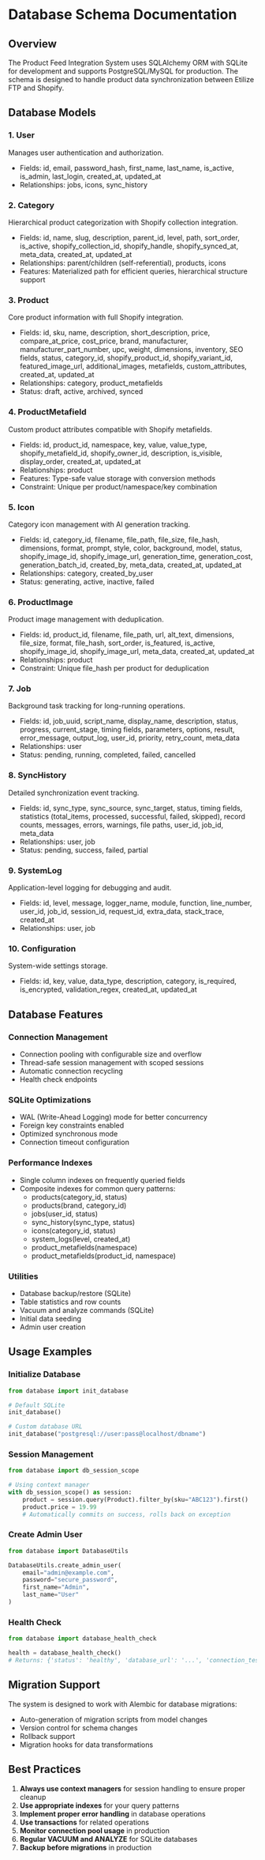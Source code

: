 # Database Schema Documentation

## Overview

The Product Feed Integration System uses SQLAlchemy ORM with SQLite for development and supports PostgreSQL/MySQL for production. The schema is designed to handle product data synchronization between Etilize FTP and Shopify.

## Database Models

### 1. **User**
Manages user authentication and authorization.
- Fields: id, email, password_hash, first_name, last_name, is_active, is_admin, last_login, created_at, updated_at
- Relationships: jobs, icons, sync_history

### 2. **Category**
Hierarchical product categorization with Shopify collection integration.
- Fields: id, name, slug, description, parent_id, level, path, sort_order, is_active, shopify_collection_id, shopify_handle, shopify_synced_at, meta_data, created_at, updated_at
- Relationships: parent/children (self-referential), products, icons
- Features: Materialized path for efficient queries, hierarchical structure support

### 3. **Product**
Core product information with full Shopify integration.
- Fields: id, sku, name, description, short_description, price, compare_at_price, cost_price, brand, manufacturer, manufacturer_part_number, upc, weight, dimensions, inventory, SEO fields, status, category_id, shopify_product_id, shopify_variant_id, featured_image_url, additional_images, metafields, custom_attributes, created_at, updated_at
- Relationships: category, product_metafields
- Status: draft, active, archived, synced

### 4. **ProductMetafield**
Custom product attributes compatible with Shopify metafields.
- Fields: id, product_id, namespace, key, value, value_type, shopify_metafield_id, shopify_owner_id, description, is_visible, display_order, created_at, updated_at
- Relationships: product
- Features: Type-safe value storage with conversion methods
- Constraint: Unique per product/namespace/key combination

### 5. **Icon**
Category icon management with AI generation tracking.
- Fields: id, category_id, filename, file_path, file_size, file_hash, dimensions, format, prompt, style, color, background, model, status, shopify_image_id, shopify_image_url, generation_time, generation_cost, generation_batch_id, created_by, meta_data, created_at, updated_at
- Relationships: category, created_by_user
- Status: generating, active, inactive, failed

### 6. **ProductImage**
Product image management with deduplication.
- Fields: id, product_id, filename, file_path, url, alt_text, dimensions, file_size, format, file_hash, sort_order, is_featured, is_active, shopify_image_id, shopify_image_url, meta_data, created_at, updated_at
- Relationships: product
- Constraint: Unique file_hash per product for deduplication

### 7. **Job**
Background task tracking for long-running operations.
- Fields: id, job_uuid, script_name, display_name, description, status, progress, current_stage, timing fields, parameters, options, result, error_message, output_log, user_id, priority, retry_count, meta_data
- Relationships: user
- Status: pending, running, completed, failed, cancelled

### 8. **SyncHistory**
Detailed synchronization event tracking.
- Fields: id, sync_type, sync_source, sync_target, status, timing fields, statistics (total_items, processed, successful, failed, skipped), record counts, messages, errors, warnings, file paths, user_id, job_id, meta_data
- Relationships: user, job
- Status: pending, success, failed, partial

### 9. **SystemLog**
Application-level logging for debugging and audit.
- Fields: id, level, message, logger_name, module, function, line_number, user_id, job_id, session_id, request_id, extra_data, stack_trace, created_at
- Relationships: user, job

### 10. **Configuration**
System-wide settings storage.
- Fields: id, key, value, data_type, description, category, is_required, is_encrypted, validation_regex, created_at, updated_at

## Database Features

### Connection Management
- Connection pooling with configurable size and overflow
- Thread-safe session management with scoped sessions
- Automatic connection recycling
- Health check endpoints

### SQLite Optimizations
- WAL (Write-Ahead Logging) mode for better concurrency
- Foreign key constraints enabled
- Optimized synchronous mode
- Connection timeout configuration

### Performance Indexes
- Single column indexes on frequently queried fields
- Composite indexes for common query patterns:
  - products(category_id, status)
  - products(brand, category_id)
  - jobs(user_id, status)
  - sync_history(sync_type, status)
  - icons(category_id, status)
  - system_logs(level, created_at)
  - product_metafields(namespace)
  - product_metafields(product_id, namespace)

### Utilities
- Database backup/restore (SQLite)
- Table statistics and row counts
- Vacuum and analyze commands (SQLite)
- Initial data seeding
- Admin user creation

## Usage Examples

### Initialize Database
```python
from database import init_database

# Default SQLite
init_database()

# Custom database URL
init_database("postgresql://user:pass@localhost/dbname")
```

### Session Management
```python
from database import db_session_scope

# Using context manager
with db_session_scope() as session:
    product = session.query(Product).filter_by(sku="ABC123").first()
    product.price = 19.99
    # Automatically commits on success, rolls back on exception
```

### Create Admin User
```python
from database import DatabaseUtils

DatabaseUtils.create_admin_user(
    email="admin@example.com",
    password="secure_password",
    first_name="Admin",
    last_name="User"
)
```

### Health Check
```python
from database import database_health_check

health = database_health_check()
# Returns: {'status': 'healthy', 'database_url': '...', 'connection_test': True}
```

## Migration Support

The system is designed to work with Alembic for database migrations:
- Auto-generation of migration scripts from model changes
- Version control for schema changes
- Rollback support
- Migration hooks for data transformations

## Best Practices

1. **Always use context managers** for session handling to ensure proper cleanup
2. **Use appropriate indexes** for your query patterns
3. **Implement proper error handling** in database operations
4. **Use transactions** for related operations
5. **Monitor connection pool usage** in production
6. **Regular VACUUM and ANALYZE** for SQLite databases
7. **Backup before migrations** in production